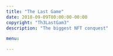 ```yaml
---
title: "The Last Game"
date: 2018-09-09T00:00:00-00:00
copyright: "Th3LastGam3"
description: "The biggest NFT conquest"

menu:

---
```

